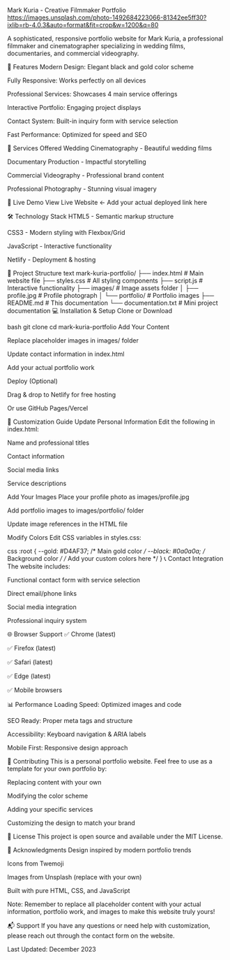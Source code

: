 Mark Kuria - Creative Filmmaker Portfolio
https://images.unsplash.com/photo-1492684223066-81342ee5ff30?ixlib=rb-4.0.3&auto=format&fit=crop&w=1200&q=80

A sophisticated, responsive portfolio website for Mark Kuria, a professional filmmaker and cinematographer specializing in wedding films, documentaries, and commercial videography.

🌟 Features
Modern Design: Elegant black and gold color scheme

Fully Responsive: Works perfectly on all devices

Professional Services: Showcases 4 main service offerings

Interactive Portfolio: Engaging project displays

Contact System: Built-in inquiry form with service selection

Fast Performance: Optimized for speed and SEO

🎯 Services Offered
Wedding Cinematography - Beautiful wedding films

Documentary Production - Impactful storytelling

Commercial Videography - Professional brand content

Professional Photography - Stunning visual imagery

🚀 Live Demo
View Live Website ← Add your actual deployed link here

🛠️ Technology Stack
HTML5 - Semantic markup structure

CSS3 - Modern styling with Flexbox/Grid

JavaScript - Interactive functionality

Netlify - Deployment & hosting

📁 Project Structure
text
mark-kuria-portfolio/
├── index.html          # Main website file
├── styles.css          # All styling components
├── script.js           # Interactive functionality
├── images/             # Image assets folder
│   ├── profile.jpg     # Profile photograph
│   └── portfolio/      # Portfolio images
├── README.md           # This documentation
└── documentation.txt   # Mini project documentation
💻 Installation & Setup
Clone or Download

bash
git clone <repository-url>
cd mark-kuria-portfolio
Add Your Content

Replace placeholder images in images/ folder

Update contact information in index.html

Add your actual portfolio work

Deploy (Optional)

Drag & drop to Netlify for free hosting

Or use GitHub Pages/Vercel

🎨 Customization Guide
Update Personal Information
Edit the following in index.html:

Name and professional titles

Contact information

Social media links

Service descriptions

Add Your Images
Place your profile photo as images/profile.jpg

Add portfolio images to images/portfolio/ folder

Update image references in the HTML file

Modify Colors
Edit CSS variables in styles.css:

css
:root {
    --gold: #D4AF37;      /* Main gold color */
    --black: #0a0a0a;     /* Background color */
    /* Add your custom colors here */
}
📞 Contact Integration
The website includes:

Functional contact form with service selection

Direct email/phone links

Social media integration

Professional inquiry system

🌐 Browser Support
✅ Chrome (latest)

✅ Firefox (latest)

✅ Safari (latest)

✅ Edge (latest)

✅ Mobile browsers

📊 Performance
Loading Speed: Optimized images and code

SEO Ready: Proper meta tags and structure

Accessibility: Keyboard navigation & ARIA labels

Mobile First: Responsive design approach

🤝 Contributing
This is a personal portfolio website. Feel free to use as a template for your own portfolio by:

Replacing content with your own

Modifying the color scheme

Adding your specific services

Customizing the design to match your brand

📄 License
This project is open source and available under the MIT License.

🙏 Acknowledgments
Design inspired by modern portfolio trends

Icons from Twemoji

Images from Unsplash (replace with your own)

Built with pure HTML, CSS, and JavaScript

Note: Remember to replace all placeholder content with your actual information, portfolio work, and images to make this website truly yours!

📬 Support
If you have any questions or need help with customization, please reach out through the contact form on the website.

Last Updated: December 2023
